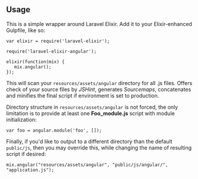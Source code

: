 ## Usage

This is a simple wrapper around Laravel Elixir. Add it to your Elixir-enhanced Gulpfile, like so:

```
var elixir = require('laravel-elixir');

require('laravel-elixir-angular');

elixir(function(mix) {
   mix.angular();
});
```

This will scan your `resources/assets/angular` directory for all .js files. Offers check of your source files by *JSHint*, generates *Sourcemaps*,  concatenates and minifies the final script if environment is set to production.

Directory structure in `resources/assets/angular` is not forced, the only limitation is to provide at least one **Foo_module.js** script with module initialization: 

```
var foo = angular.module('foo', []);
```

Finally, if you'd like to output to a different directory than the default `public/js`, then you may override this, while changing the name of resulting script if desired:

```
mix.angular("resources/assets/angular", "public/js/angular/", "application.js");
```
